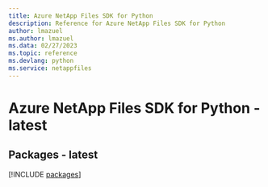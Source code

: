 ```yaml
---
title: Azure NetApp Files SDK for Python
description: Reference for Azure NetApp Files SDK for Python
author: lmazuel
ms.author: lmazuel
ms.data: 02/27/2023
ms.topic: reference
ms.devlang: python
ms.service: netappfiles
---
```

# Azure NetApp Files SDK for Python - latest
## Packages - latest
[!INCLUDE [packages](netapp-files-index.md)]